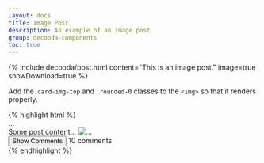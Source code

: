 ```yaml
---
layout: docs
title: Image Post
description: An example of an image post
group: decooda-components
toc: true
---
```

<div class="mb-3" style="max-width:50rem">
 {% include decooda/post.html content="This is an image post." image=true showDownload=true %}
</div>

Add the`.card-img-top` and `.rounded-0` classes to the `<img>` so that it renders properly.

<div style="max-width:50rem">
{% highlight html %}
<div class="card">
  <div class="card-header">...</div>
  <div class="card-body">
    Some post content...
    <img src="/path/to/image.png" class="card-img-top rounded-0" alt="...">
  </div>
  <div class="card-footer">
    <button class="btn text-muted p-0">Show Comments <i class="fas fa-chevron-right text-muted mx-2"></i></button>
    <span class="text-muted">10 comments</span>
  </div>
</div>
{% endhighlight %}
</div>
